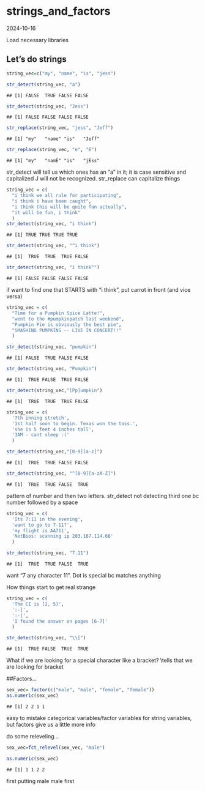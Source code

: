 strings_and_factors
================
2024-10-16

Load necessary libraries

## Let’s do strings

``` r
string_vec=c("my", "name", "is", "jess")

str_detect(string_vec, "a")
```

    ## [1] FALSE  TRUE FALSE FALSE

``` r
str_detect(string_vec, "Jess")
```

    ## [1] FALSE FALSE FALSE FALSE

``` r
str_replace(string_vec, "jess", "Jeff")
```

    ## [1] "my"   "name" "is"   "Jeff"

``` r
str_replace(string_vec, "e", "E")
```

    ## [1] "my"   "namE" "is"   "jEss"

str_detect will tell us which ones has an “a” in it; it is case
sensitive and capitalized J will not be recognized. str_replace can
capitalize things

``` r
string_vec = c(
  "i think we all rule for participating",
  "i think i have been caught",
  "i think this will be quite fun actually",
  "it will be fun, i think"
  )
str_detect(string_vec, "i think")
```

    ## [1] TRUE TRUE TRUE TRUE

``` r
str_detect(string_vec, "^i think")
```

    ## [1]  TRUE  TRUE  TRUE FALSE

``` r
str_detect(string_vec, "i think^")
```

    ## [1] FALSE FALSE FALSE FALSE

if want to find one that STARTS with “i think”, put carrot in front (and
vice versa)

``` r
string_vec = c(
  "Time for a Pumpkin Spice Latte!",
  "went to the #pumpkinpatch last weekend",
  "Pumpkin Pie is obviously the best pie",
  "SMASHING PUMPKINS -- LIVE IN CONCERT!!"
  )

str_detect(string_vec, "pumpkin")
```

    ## [1] FALSE  TRUE FALSE FALSE

``` r
str_detect(string_vec, "Pumpkin")
```

    ## [1]  TRUE FALSE  TRUE FALSE

``` r
str_detect(string_vec,"[Pp]umpkin")
```

    ## [1]  TRUE  TRUE  TRUE FALSE

``` r
string_vec = c(
  '7th inning stretch',
  '1st half soon to begin. Texas won the toss.',
  'she is 5 feet 4 inches tall',
  '3AM - cant sleep :('
  )

str_detect(string_vec,"[0-9][a-z]")
```

    ## [1]  TRUE  TRUE FALSE FALSE

``` r
str_detect(string_vec, "^[0-9][a-zA-Z]")
```

    ## [1]  TRUE  TRUE FALSE  TRUE

pattern of number and then two letters. str_detect not detecting third
one bc number followed by a space

``` r
string_vec = c(
  'Its 7:11 in the evening',
  'want to go to 7-11?',
  'my flight is AA711',
  'NetBios: scanning ip 203.167.114.66'
  )

str_detect(string_vec, "7.11")
```

    ## [1]  TRUE  TRUE FALSE  TRUE

want “7 any character 11”. Dot is special bc matches anything

How things start to get real strange

``` r
string_vec = c(
  'The CI is [2, 5]',
  ':-]',
  ':-[',
  'I found the answer on pages [6-7]'
  )

str_detect(string_vec, "\\[")
```

    ## [1]  TRUE FALSE  TRUE  TRUE

What if we are looking for a special character like a bracket? \tells
that we are looking for bracket

\##Factors…

``` r
sex_vec= factor(c("male", "male", "female", "female"))
as.numeric(sex_vec)
```

    ## [1] 2 2 1 1

easy to mistake categorical variables/factor variables for string
variables, but factors give us a little more info

do some releveling…

``` r
sex_vec=fct_relevel(sex_vec, "male")

as.numeric(sex_vec)
```

    ## [1] 1 1 2 2

first putting male male first
